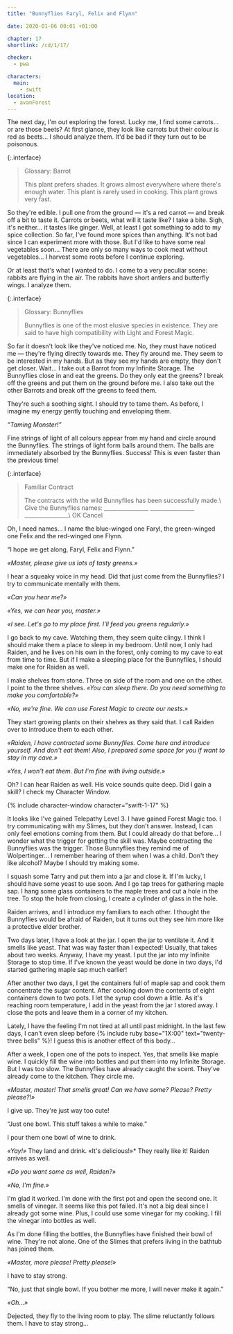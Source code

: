 ```yaml
---
title: "Bunnyflies Faryl, Felix and Flynn"

date: 2020-01-06 00:01 +01:00

chapter: 17
shortlink: /cd/1/17/

checker:
  - pwa

characters:
  main:
    - swift
location:
  - avanForest
---
```

The next day, I'm out exploring the forest.
Lucky me, I find some carrots… or are those beets?
At first glance, they look like carrots but their colour is red as beets…
I should analyze them.
It'd be bad if they turn out to be poisonous.

{:.interface}
> Glossary: Barrot
>
> This plant prefers shades.
> It grows almost everywhere where there's enough water.
> This plant is rarely used in cooking. This plant grows very fast.
>

So they're edible.
I pull one from the ground — it's a red carrot — and break off a bit to taste it.
Carrots or beets, what will it taste like?
I take a bite.
Sigh, it's neither… it tastes like ginger.
Well, at least I got something to add to my spice collection.
So far, I've found more spices than anything.
It's not bad since I can experiment more with those.
But I'd like to have some real vegetables soon…
There are only so many ways to cook meat without vegetables…
I harvest some roots before I continue exploring.

Or at least that's what I wanted to do.
I come to a very peculiar scene: rabbits are flying in the air.
The rabbits have short antlers and butterfly wings.
I analyze them.

{:.interface}
> Glossary: Bunnyflies
>
> Bunnyflies is one of the most elusive species in existence.
> They are said to have high compatibility with Light and Forest Magic.
>

So far it doesn't look like they've noticed me.
No, they must have noticed me — they're flying directly towards me.
They fly around me.
They seem to be interested in my hands.
But as they see my hands are empty, they don't get closer.
Wait… I take out a Barrot from my Infinite Storage.
The Bunnyflies close in and eat the greens.
Do they only eat the greens?
I break off the greens and put them on the ground before me.
I also take out the other Barrots and break off the greens to feed them.

They're such a soothing sight.
I should try to tame them.
As before, I imagine my energy gently touching and enveloping them.

*“Taming Monster!”*

Fine strings of light of all colours appear from my hand and circle around the Bunnyflies.
The strings of light form balls around them.
The balls are immediately absorbed by the Bunnyflies.
Success!
This is even faster than the previous time!

{:.interface}
> Familiar Contract
>
> The contracts with the wild Bunnyflies has been successfully made.\\
> Give the Bunnyflies names: \_\_\_\_\_\_\_\_\_\_\_\_\_\_\_\_ \_\_\_\_\_\_\_\_\_\_\_\_\_\_\_\_
> \_\_\_\_\_\_\_\_\_\_\_\_\_\_\_\_\\
> <span class="btn btn-outline-primary active">OK</span> <span class="btn btn-outline-primary">Cancel</span>
>

Oh, I need names…
I name the blue-winged one Faryl, the green-winged one Felix and the red-winged one Flynn.

“I hope we get along, Faryl, Felix and Flynn.”

*«Master, please give us lots of tasty greens.»*

I hear a squeaky voice in my head.
Did that just come from the Bunnyflies?
I try to communicate mentally with them.

*«Can you hear me?»*

*«Yes, we can hear you, master.»*

*«I see. Let's go to my place first. I'll feed you greens regularly.»*

I go back to my cave.
Watching them, they seem quite clingy.
I think I should make them a place to sleep in my bedroom.
Until now, I only had Raiden, and he lives on his own in the forest, only coming to my cave to eat from time to time.
But if I make a sleeping place for the Bunnyflies, I should make one for Raiden as well.

I make shelves from stone.
Three on side of the room and one on the other.
I point to the three shelves.
*«You can sleep there. Do you need something to make you comfortable?»*

*«No, we're fine.
We can use Forest Magic to create our nests.»*

They start growing plants on their shelves as they said that.
I call Raiden over to introduce them to each other.

*«Raiden, I have contracted some Bunnyflies.
Come here and introduce yourself.
And don't eat them!
Also, I prepared some space for you if want to stay in my cave.»*

*«Yes, I won't eat them. But I'm fine with living outside.»*

Oh? I can hear Raiden as well.
His voice sounds quite deep.
Did I gain a skill?
I check my Character Window.

{% include character-window character="swift-1-17" %}

It looks like I've gained Telepathy Level 3.
I have gained Forest Magic too.
I try communicating with my Slimes, but they don't answer.
Instead, I can only feel emotions coming from them.
But I could already do that before… I wonder what the trigger for getting the skill was.
Maybe contracting the Bunnyflies was the trigger.
Those Bunnyflies they remind me of Wolpertinger…
I remember hearing of them when I was a child.
Don't they like alcohol?
Maybe I should try making some.

I squash some Tarry and put them into a jar and close it.
If I'm lucky, I should have some yeast to use soon. And I go tap trees for gathering maple sap.
I hang some glass containers to the maple trees and cut a hole in the tree.
To stop the hole from closing, I create a cylinder of glass in the hole.

Raiden arrives, and I introduce my familiars to each other.
I thought the Bunnyflies would be afraid of Raiden, but it turns out they see him more like a protective elder brother.

Two days later, I have a look at the jar.
I open the jar to ventilate it.
And it smells like yeast.
That was way faster than I expected!
Usually, that takes about two weeks.
Anyway, I have my yeast.
I put the jar into my Infinite Storage to stop time. If I've known the yeast would be done in two days, I'd started gathering maple sap much earlier!

After another two days, I get the containers full of maple sap and cook them concentrate the sugar content.
After cooking down the contents of eight containers down to two pots.
I let the syrup cool down a little.
As it's reaching room temperature, I add in the yeast from the jar I stored away.
I close the pots and leave them in a corner of my kitchen.

Lately, I have the feeling I'm not tired at all until past midnight.
In the last few days, I can't even sleep before {% include ruby base="1X:00" text="twenty-three bells" %}!
I guess this is another effect of this body…

After a week, I open one of the pots to inspect.
Yes, that smells like maple wine.
I quickly fill the wine into bottles and put them into my Infinite Storage.
But I was too slow.
The Bunnyflies have already caught the scent.
They've already come to the kitchen.
They circle me.

*«Master, master! That smells great! Can we have some? Please? Pretty please?!»*

I give up. They're just way too cute!

“Just one bowl.
This stuff takes a while to make.”

I pour them one bowl of wine to drink.

*«Yay!»* They land and drink. «It's delicious!»* They really like it!
Raiden arrives as well.

*«Do you want some as well, Raiden?»*

*«No, I'm fine.»*

I'm glad it worked.
I'm done with the first pot and open the second one. It smells of vinegar.
It seems like this pot failed.
It's not a big deal since I already got some wine. Plus, I could use some vinegar for my cooking.
I fill the vinegar into bottles as well.

As I'm done filling the bottles, the Bunnyflies have finished their bowl of wine.
They're not alone.
One of the Slimes that prefers living in the bathtub has joined them.

*«Master, more please! Pretty please!»*

I have to stay strong.

“No, just that single bowl. If you bother me more, I will never make it again.”

*«Oh…»*

Dejected, they fly to the living room to play.
The slime reluctantly follows them.
I have to stay strong…
